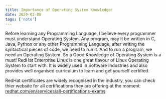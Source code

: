 ```yaml
---
title: Importance of Operating System Knowledge!
date: 2020-02-08
tags: ['note']
---
```


Before learning any Programming Language, I believe every programmer must understand Operating System. Any program, may it be written in C, Java, Python or any other Programming Language, after writing the syntactical pieces of code, we need to run it. And to run a program, we need an Operating System. So a Good Knowledge of Operating System is a must!
RedHat Enterprise Linux is one great flavour of Linux Operating System to start with. It is widely used in Software Industries and also provides well organised curriculum to learn and get yourself certified. 

RedHat certificates are widely recognised in the industry, you can check thier website for all certifications they are offering at the moment: [redhat.com/en/services/all-certifications-exams](https://www.redhat.com/en/services/all-certifications-exams)



